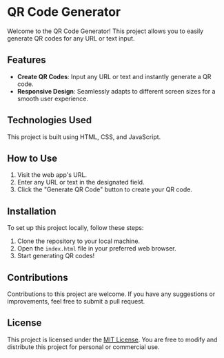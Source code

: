 # QR Code Generator

Welcome to the QR Code Generator! This project allows you to easily generate QR codes for any URL or text input.

## Features

- **Create QR Codes**: Input any URL or text and instantly generate a QR code.
- **Responsive Design**: Seamlessly adapts to different screen sizes for a smooth user experience.

## Technologies Used

This project is built using HTML, CSS, and JavaScript.

## How to Use

1. Visit the web app's URL.
2. Enter any URL or text in the designated field.
3. Click the "Generate QR Code" button to create your QR code.

## Installation

To set up this project locally, follow these steps:

1. Clone the repository to your local machine.
2. Open the `index.html` file in your preferred web browser.
3. Start generating QR codes!

## Contributions

Contributions to this project are welcome. If you have any suggestions or improvements, feel free to submit a pull request.

## License

This project is licensed under the [MIT License](insert-license-url). You are free to modify and distribute this project for personal or commercial use.
